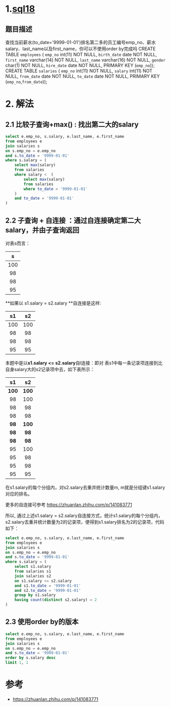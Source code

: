 # 1.[sql18](https://www.nowcoder.com/practice/c1472daba75d4635b7f8540b837cc719?tpId=82&tags=&title=&diffculty=0&judgeStatus=0&rp=1&ru=/ta/sql&qru=/ta/sql/question-ranking)

## 题目描述

查找当前薪水(to_date='9999-01-01')排名第二多的员工编号emp_no、薪水salary、last_name以及first_name，你可以不使用order by完成吗
CREATE TABLE `employees` (
`emp_no` int(11) NOT NULL,
`birth_date` date NOT NULL,
`first_name` varchar(14) NOT NULL,
`last_name` varchar(16) NOT NULL,
`gender` char(1) NOT NULL,
`hire_date` date NOT NULL,
PRIMARY KEY (`emp_no`));
CREATE TABLE `salaries` (
`emp_no` int(11) NOT NULL,
`salary` int(11) NOT NULL,
`from_date` date NOT NULL,
`to_date` date NOT NULL,
PRIMARY KEY (`emp_no`,`from_date`));

# 2. 解法

## 2.1 比较子查询+max() : 找出第二大的salary

```sql
select e.emp_no, s.salary, e.last_name, e.first_name
from employees e
join salaries s
on s.emp_no = e.emp_no
and s.to_date = '9999-01-01'
where s.salary = ( 
    select max(salary)
    from salaries
    where salary <  ( 
        select max(salary)
        from salaries
        where to_date = '9999-01-01'
    )
    and to_date = '9999-01-01'
)
```



## 2.2 子查询 + 自连接 ：通过自连接确定第二大salary，并由子查询返回

对表s而言：

|  s   |
| :--: |
| 100  |
|  98  |
|  98  |
|  95  |

**如果以 s1.salary = s2.salary **自连接是这样:

|  s1  |  s2  |
| :--: | :--: |
| 100  | 100  |
|  98  |  98  |
|  98  |  98  |
|  95  |  95  |

本题中是以**s1.salary <= s2.salary**自l连接：即对 表s1中每一条记录项连接到比自身salary大的s2记录项中去，如下表所示： 

|   s1    |   s2    |
| :-----: | :-----: |
| **100** | **100** |
|   98    |   100   |
|   98    |   98    |
|   98    |   98    |
| **98**  | **100** |
| **98**  | **98**  |
| **98**  | **98**  |
|   95    |   100   |
|   95    |   98    |
|   95    |   98    |
|   95    |   95    |

在s1.salary的每个分组内，对s2.salary去重并统计数量m, m就是分组键s1.salary对应的排名。

更多的自连接可参考 https://zhuanlan.zhihu.com/p/141083771

所以, 通过上述s1.salary = s2.salary自连接方式，统计s1.salary的每个分组内，s2.salary去重并统计数量为2的记录项，便得到s1.salary排名为2的记录项，代码如下：

```sql
select e.emp_no, s.salary, e.last_name, e.first_name
from employees e
join salaries s
on s.emp_no = e.emp_no
and s.to_date = '9999-01-01'
where s.salary = ( 
    select s1.salary
    from salaries s1
    join salaries s2
    on s1.salary <= s2.salary
    and s1.to_date = '9999-01-01'
    and s2.to_date = '9999-01-01'
    group by s1.salary
    having count(distinct s2.salary) = 2
)
```



## 2.3 使用order by的版本

```sql
select e.emp_no, s.salary, e.last_name, e.first_name
from employees e
join salaries s
on s.emp_no = e.emp_no
and s.to_date = '9999-01-01'
order by s.salary desc
limit 1, 1
```

# 参考

- https://zhuanlan.zhihu.com/p/141083771

  